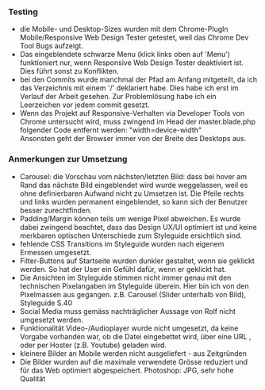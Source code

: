### Testing
- die Mobile- und Desktop-Sizes wurden mit dem Chrome-PlugIn Mobile/Responsive Web Design Tester getestet, weil das Chrome Dev Tool Bugs aufzeigt.
- Das eingeblendete schwarze Menu (klick links oben auf 'Menu') funktioniert nur, wenn Responsive Web Design Tester deaktiviert ist. Dies führt sonst zu Konflikten.
- bei den Commits wurde manchmal der Pfad am Anfang mitgeteilt, da ich das Verzeichnis mit einem '/' deklariert habe. Dies habe ich erst im Verlauf der Arbeit gesehen. Zur Problemlösung habe ich ein Leerzeichen vor jedem commit gesetzt.
- Wenn das Projekt auf Responsive-Verhalten via Developer Tools von Chrome untersucht wird, muss zwingend im Head der master.blade.php folgender Code entfernt werden: "width=device-width"  
    Ansonsten geht der Browser immer von der Breite des Desktops aus.

### Anmerkungen zur Umsetzung
- Carousel: die Vorschau vom nächsten/letzten Bild: dass bei hover am Rand das nächste Bild eingeblendet wird wurde weggelassen, weil es ohne definierbaren Aufwand nicht zu Umsetzen ist. Die Pfeile rechts und links wurden permanent eingeblendet, so kann sich der Benutzer besser zurechtfinden.
- Padding/Margin können teils um wenige Pixel abweichen. Es wurde dabei zwingend beachtet, dass das Design UX/UI optimiert ist und keine merkbaren optischen Unterschiede zum Styleguide ersichtlich sind.
- fehlende CSS Transitions im Styleguide wurden nach eigenem Ermessen umgesetzt.
- Filter-Buttons auf Startseite wurden dunkler gestaltet, wenn sie geklickt werden. So hat der User ein Gefühl dafür, wenn er geklickt hat.
- Die Ansichten im Styleguide stimmen nicht immer genau mit den technischen Pixelangaben im Styleguide überein. Hier bin ich von den Pixelmassen aus gegangen. z.B. Carousel (Slider unterhalb von Bild), Styleguide S.40
- Social Media muss gemäss nachträglicher Aussage von Rolf nicht umgesetzt werden.
- Funktionalität Video-/Audioplayer wurde nicht umgesetzt, da keine Vorgabe vorhanden war, ob die Datei eingebettet wird, über eine URL , oder per Hoster (z.B. Youtube) geladen wird.
- kleinere Bilder an Mobile werden nicht ausgeliefert - aus Zeitgründen
- Die Bilder wurden auf die maximale verwendete Grösse reduziert und für das Web optimiert abgespeichert. Photoshop: JPG, sehr hohe Qualität





